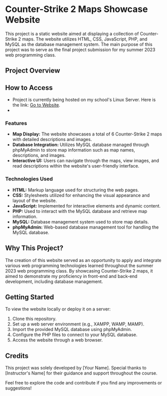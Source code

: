 # Counter-Strike 2 Maps Showcase Website

This project is a static website aimed at displaying a collection of Counter-Strike 2 maps. The website utilizes HTML, CSS, JavaScript, PHP, and MySQL as the database management system. The main purpose of this project was to serve as the final project submission for my summer 2023 web programming class.

## Project Overview

## How to Access
- Project is currently being hosted on my school's Linux Server. Here is the link: [Go to Website](https://codd.cs.gsu.edu/~srodriguez35/cs2_proj/index.php).
- 
### Features
- **Map Display:** The website showcases a total of 6 Counter-Strike 2 maps with detailed descriptions and images.
- **Database Integration:** Utilizes MySQL database managed through phpMyAdmin to store map information such as map names, descriptions, and images.
- **Interactive UI:** Users can navigate through the maps, view images, and read descriptions within the website's user-friendly interface.

### Technologies Used
- **HTML:** Markup language used for structuring the web pages.
- **CSS:** Stylesheets utilized for enhancing the visual appearance and layout of the website.
- **JavaScript:** Implemented for interactive elements and dynamic content.
- **PHP:** Used to interact with the MySQL database and retrieve map information.
- **MySQL:** Database management system used to store map details.
- **phpMyAdmin:** Web-based database management tool for handling the MySQL database.

## Why This Project?

The creation of this website served as an opportunity to apply and integrate various web programming technologies learned throughout the summer 2023 web programming class. By showcasing Counter-Strike 2 maps, it aimed to demonstrate my proficiency in front-end and back-end development, including database management.

## Getting Started

To view the website locally or deploy it on a server:
1. Clone this repository.
2. Set up a web server environment (e.g., XAMPP, WAMP, MAMP).
3. Import the provided MySQL database using phpMyAdmin.
4. Configure the PHP files to connect to your MySQL database.
5. Access the website through a web browser.



## Credits

This project was solely developed by [Your Name]. Special thanks to [Instructor's Name] for their guidance and support throughout the course.

Feel free to explore the code and contribute if you find any improvements or suggestions!

